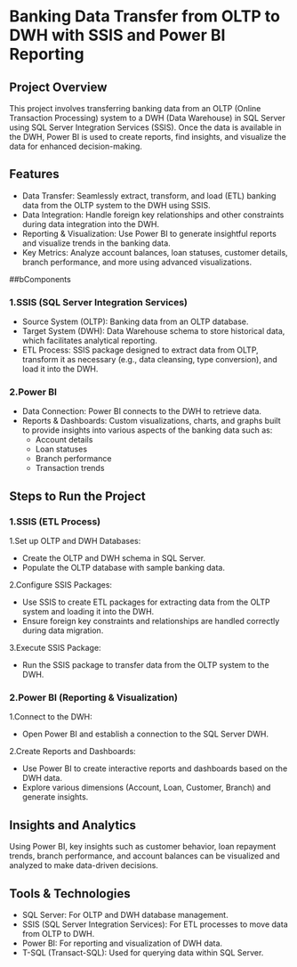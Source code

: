 # Banking Data Transfer from OLTP to DWH with SSIS and Power BI Reporting
## Project Overview
This project involves transferring banking data from an OLTP (Online Transaction Processing) system to a DWH (Data Warehouse) in SQL Server using SQL Server Integration Services (SSIS). Once the data is available in the DWH, Power BI is used to create reports, find insights, and visualize the data for enhanced decision-making.

## Features
* Data Transfer: Seamlessly extract, transform, and load (ETL) banking data from the OLTP system to the DWH using SSIS.
* Data Integration: Handle foreign key relationships and other constraints during data integration into the DWH.
* Reporting & Visualization: Use Power BI to generate insightful reports and visualize trends in the banking data.
* Key Metrics: Analyze account balances, loan statuses, customer details, branch performance, and more using advanced visualizations.

##bComponents
### 1.SSIS (SQL Server Integration Services)

* Source System (OLTP): Banking data from an OLTP database.
* Target System (DWH): Data Warehouse schema to store historical data, which facilitates analytical reporting.
* ETL Process: SSIS package designed to extract data from OLTP, transform it as necessary (e.g., data cleansing, type conversion), and load it into the DWH.
### 2.Power BI

* Data Connection: Power BI connects to the DWH to retrieve data.
* Reports & Dashboards: Custom visualizations, charts, and graphs built to provide insights into various aspects of the banking data such as:
    * Account details
    * Loan statuses
    * Branch performance
    * Transaction trends
## Steps to Run the Project
### 1.SSIS (ETL Process)
1.Set up OLTP and DWH Databases:
* Create the OLTP and DWH schema in SQL Server.
* Populate the OLTP database with sample banking data.

2.Configure SSIS Packages:
* Use SSIS to create ETL packages for extracting data from the OLTP system and loading it into the DWH.
* Ensure foreign key constraints and relationships are handled correctly during data migration.

3.Execute SSIS Package:
* Run the SSIS package to transfer data from the OLTP system to the DWH.

### 2.Power BI (Reporting & Visualization)
1.Connect to the DWH:
* Open Power BI and establish a connection to the SQL Server DWH.

2.Create Reports and Dashboards:
* Use Power BI to create interactive reports and dashboards based on the DWH data.
* Explore various dimensions (Account, Loan, Customer, Branch) and generate insights.

## Insights and Analytics
Using Power BI, key insights such as customer behavior, loan repayment trends, branch performance, and account balances can be visualized and analyzed to make data-driven decisions.

## Tools & Technologies
* SQL Server: For OLTP and DWH database management.
* SSIS (SQL Server Integration Services): For ETL processes to move data from OLTP to DWH.
* Power BI: For reporting and visualization of DWH data.
* T-SQL (Transact-SQL): Used for querying data within SQL Server.
